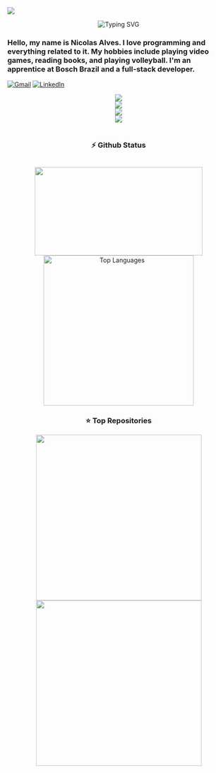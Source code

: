 <!-- gif -->
<img src="https://i.pinimg.com/originals/90/70/32/9070324cdfc07c68d60eed0c39e77573.gif">


<!-- Texto animado com efeito de digitação -->
<p align="center">
 <img src="https://readme-typing-svg.herokuapp.com?font=Roboto+Mono&pause=2500&color=F9F9FB&center=true&vCenter=true&width=600&lines=Hi+I'm+Nicolas+Alves;Full+Stack+Developer" alt="Typing SVG" />
</p>


###  Hello, my name is Nicolas Alves. I love programming and everything related to it. My hobbies include playing video games, reading books, and playing volleyball. I'm an apprentice at Bosch Brazil and a full-stack developer.




<!-- Meu Email e linkedin para contato -->
<a href="nicolasvilelabarros@gmail.com"><img src="https://img.shields.io/badge/Gmail-333333?style=for-the-badge&logo=gmail&logoColor=red" alt="Gmail" /></a> 
  <a href="https://www.linkedin.com/in/nicolas-vilela-263a66290/" target="_blank"><img src="https://img.shields.io/badge/LinkedIn-0077B5?style=for-the-badge&logo=linkedin&logoColor=white" alt="LinkedIn" /></a> 



<!-- Algumas ferramentas e linguagens que tenho capacidades de programar -->
<div align="center">
  <img src="https://skillicons.dev/icons?i=nodejs,mongodb,gitlab,arduino,nextjs,tailwind" /><br>
    <img src="https://skillicons.dev/icons?i=bootstrap,html,css,vscode,github,git" /><br>
    <img src="https://skillicons.dev/icons?i=c,bash,ubuntu,python,figma,pycharm" /><br>
    <img src="https://skillicons.dev/icons?i=cpp,cs,java,pwsh,javascript,mysql" /><br>
</div>

<br/>



<!-- Os status do github, mostra meusw commits e a linguagem predominante no meu perfil -->
<h3 align="center">⚡ Github Status</h3>
<br>
<div align="center">
<img width="380" height="200" src="https://github-readme-stats.vercel.app/api?username=Nicolas-Alves23&count_private=true&show_icons=true&theme=radical&rank_icon=github&border_radius=10"/>

  <img width="340" src="https://github-readme-stats.vercel.app/api/top-langs/?username=Nicolas-Alves23&theme=radical&hide_border=false&include_all_commits=false&count_private=false&layout=compact" alt="Top Languages">
</div>





<!-- Os reposítorios que eu mais me orgulho e quero deixar de forma aparente-->
<h3 align="center">⭐️ Top Repositories</h3>

<p align="center">
  <a href="https://github.com/Nicolas-Alves23/threejs">
    <img width="375" src="https://github-readme-stats.vercel.app/api/pin/?username=Nicolas-Alves23&repo=threejs&theme=radical" />
  </a>
  <a href="https://github.com/Nicolas-Alves23/PWBE_SENAI.git">
    <img width="375" src="https://github-readme-stats.vercel.app/api/pin/?username=Nicolas-Alves23&repo=PWBE_SENAI&theme=radical" />
  </a>
</p>

